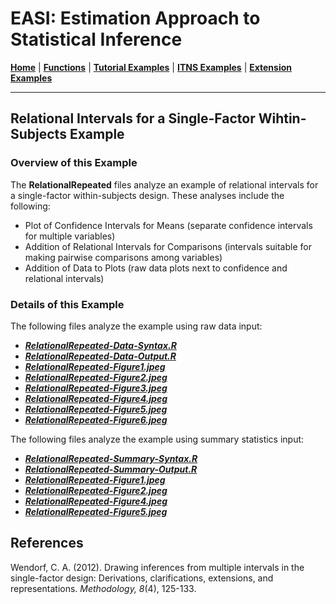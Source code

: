 # EASI: Estimation Approach to Statistical Inference

[**Home**](https://github.com/cwendorf/EASI/) | 
[**Functions**](https://github.com/cwendorf/EASI/tree/master/A-Functions) | 
[**Tutorial Examples**](https://github.com/cwendorf/EASI/tree/master/B-TutorialExamples) | 
[**ITNS Examples**](https://github.com/cwendorf/EASI/tree/master/C-ITNSExamples) | 
[**Extension Examples**](https://github.com/cwendorf/EASI/tree/master/D-ExtensionExamples)

---


## Relational Intervals for a Single-Factor Wihtin-Subjects Example

### Overview of this Example

The **RelationalRepeated** files analyze an example of relational intervals for a single-factor within-subjects design. These analyses include the following:

- Plot of Confidence Intervals for Means (separate confidence intervals for multiple variables)
- Addition of Relational Intervals for Comparisons (intervals suitable for making pairwise comparisons among variables)
- Addition of Data to Plots (raw data plots next to confidence and relational intervals)

### Details of this Example
 
The following files analyze the example using raw data input:

- [**_RelationalRepeated-Data-Syntax.R_**](./RelationalRepeated-Data-Syntax.R)
- [**_RelationalRepeated-Data-Output.R_**](./RelationalRepeated-Data-Output.R)
- [**_RelationalRepeated-Figure1.jpeg_**](./RelationalRepeated-Figure1.jpeg)
- [**_RelationalRepeated-Figure2.jpeg_**](./RelationalRepeated-Figure2.jpeg)
- [**_RelationalRepeated-Figure3.jpeg_**](./RelationalRepeated-Figure3.jpeg)
- [**_RelationalRepeated-Figure4.jpeg_**](./RelationalRepeated-Figure4.jpeg)
- [**_RelationalRepeated-Figure5.jpeg_**](./RelationalRepeated-Figure5.jpeg)
- [**_RelationalRepeated-Figure6.jpeg_**](./RelationalRepeated-Figure6.jpeg)

The following files analyze the example using summary statistics input:

- [**_RelationalRepeated-Summary-Syntax.R_**](./RelationalRepeated-Summary-Syntax.R)
- [**_RelationalRepeated-Summary-Output.R_**](./RelationalRepeated-Summary-Output.R)
- [**_RelationalRepeated-Figure1.jpeg_**](./RelationalRepeated-Figure1.jpeg)
- [**_RelationalRepeated-Figure2.jpeg_**](./RelationalRepeated-Figure2.jpeg)
- [**_RelationalRepeated-Figure4.jpeg_**](./RelationalRepeated-Figure4.jpeg)
- [**_RelationalRepeated-Figure5.jpeg_**](./RelationalRepeated-Figure5.jpeg)

## References

Wendorf, C. A. (2012). Drawing inferences from multiple intervals in the single-factor design: Derivations, clarifications, extensions, and representations. _Methodology, 8_(4), 125-133.
